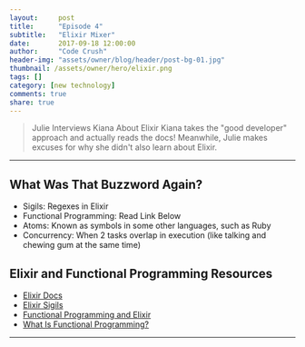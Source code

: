 ```yaml
---
layout:     post
title:      "Episode 4"
subtitle:   "Elixir Mixer"
date:       2017-09-18 12:00:00
author:     "Code Crush"
header-img: "assets/owner/blog/header/post-bg-01.jpg"
thumbnail: /assets/owner/hero/elixir.png
tags: []
category: [new technology]
comments: true
share: true
---
```


>Julie Interviews Kiana About Elixir
Kiana takes the "good developer" approach and actually reads the docs! Meanwhile, Julie makes excuses for why she didn't also learn about Elixir.

---
## What Was That Buzzword Again?
* Sigils: Regexes in Elixir
* Functional Programming: Read Link Below
* Atoms: Known as symbols in some other languages, such as Ruby
* Concurrency: When 2 tasks overlap in execution (like talking and chewing gum
  at the same time)


## Elixir and Functional Programming Resources

* [Elixir Docs](https://elixir-lang.org/)
* [Elixir Sigils](https://medium.com/blackode/write-your-own-sigils-elixir-ce648f531211)
* [Functional Programming and Elixir](https://medium.com/making-internets/functional-programming-elixir-pt-1-the-basics-bd3ce8d68f1b)
* [What Is Functional Programming?](http://blog.jenkster.com/2015/12/what-is-functional-programming.html)

___
